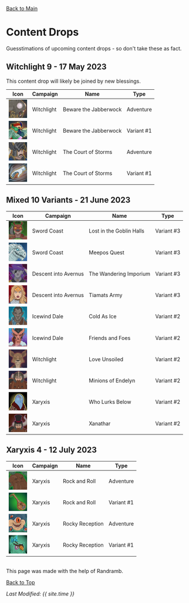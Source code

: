 [Back to Main](index.md)

# Content Drops

Guesstimations of upcoming content drops - so don't take these as fact.

## Witchlight 9 - 17 May 2023

This content drop will likely be joined by new blessings.

| Icon | Campaign | Name | Type |
|---|---|---|---|
| ![Witchlight: Beware the Jabberwock (Adventure)](images/contentdrop_portraits/witchlight_bewarethejabberwock_0.png) | Witchlight | Beware the Jabberwock | Adventure |
| ![Witchlight: Beware the Jabberwock (Variant 1)](images/contentdrop_portraits/witchlight_bewarethejabberwock_1.png) | Witchlight | Beware the Jabberwock | Variant #1 |
| ![Witchlight: The Court of Storms (Adventure)](images/contentdrop_portraits/witchlight_thecourtofstorms_0.png) | Witchlight | The Court of Storms | Adventure |
| ![Witchlight: The Court of Storms (Variant 1)](images/contentdrop_portraits/witchlight_thecourtofstorms_1.png) | Witchlight | The Court of Storms | Variant #1 |

## Mixed 10 Variants - 21 June 2023

| Icon | Campaign | Name | Type |
|---|---|---|---|
| ![Sword  Coast: Lost in the Goblin Halls (Variant 3)](images/contentdrop_portraits/swordcoast_lostinthegoblinhalls_3.png) | Sword  Coast | Lost in the Goblin Halls | Variant #3 |
| ![Sword  Coast: Meepos Quest (Variant 3)](images/contentdrop_portraits/swordcoast_meeposquest_3.png) | Sword  Coast | Meepos Quest | Variant #3 |
| ![Descent into Avernus: The Wandering Imporium (Variant 3)](images/contentdrop_portraits/descentintoavernus_thewanderingimporium_3.png) | Descent into Avernus | The Wandering Imporium | Variant #3 |
| ![Descent into Avernus: Tiamats Army (Variant 3)](images/contentdrop_portraits/descentintoavernus_tiamatsarmy_3.png) | Descent into Avernus | Tiamats Army | Variant #3 |
| ![Icewind Dale: Cold As Ice (Variant 2)](images/contentdrop_portraits/icewinddale_coldasice_2.png) | Icewind Dale | Cold As Ice | Variant #2 |
| ![Icewind Dale: Friends and Foes (Variant 2)](images/contentdrop_portraits/icewinddale_friendsandfoes_2.png) | Icewind Dale | Friends and Foes | Variant #2 |
| ![Witchlight: Love Unsoiled (Variant 2)](images/contentdrop_portraits/witchlight_loveunsoiled_2.png) | Witchlight | Love Unsoiled | Variant #2 |
| ![Witchlight: Minions of Endelyn (Variant 2)](images/contentdrop_portraits/witchlight_minionsofendelyn_2.png) | Witchlight | Minions of Endelyn | Variant #2 |
| ![Xaryxis: Who Lurks Below (Variant 2)](images/contentdrop_portraits/xaryxis_wholurksbelow_2.png) | Xaryxis | Who Lurks Below | Variant #2 |
| ![Xaryxis: Xanathar (Variant 2)](images/contentdrop_portraits/xaryxis_xanathar_2.png) | Xaryxis | Xanathar | Variant #2 |

## Xaryxis 4 - 12 July 2023

| Icon | Campaign | Name | Type |
|---|---|---|---|
| ![Xaryxis: Rock and Roll (Adventure)](images/contentdrop_portraits/xaryxis_rockandroll_0.png) | Xaryxis | Rock and Roll | Adventure |
| ![Xaryxis: Rock and Roll (Variant 1)](images/contentdrop_portraits/xaryxis_rockandroll_1.png) | Xaryxis | Rock and Roll | Variant #1 |
| ![Xaryxis: Rocky Reception (Adventure)](images/contentdrop_portraits/xaryxis_rockyreception_0.png) | Xaryxis | Rocky Reception | Adventure |
| ![Xaryxis: Rocky Reception (Variant 1)](images/contentdrop_portraits/xaryxis_rockyreception_1.png) | Xaryxis | Rocky Reception | Variant #1 |

<br />
This page was made with the help of Randramb.

[Back to Top](#top)

*Last Modified: {{ site.time }}*